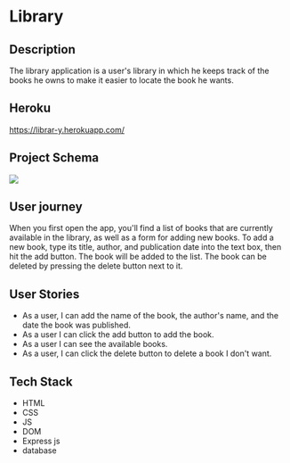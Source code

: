 # **Library**

## Description

The library application is a user's library in which he keeps track of the books he owns to make it easier to locate the book he wants.

## Heroku
https://librar-y.herokuapp.com/

## Project Schema 
![](https://i.imgur.com/amG7Wpk.png)

## User journey

When you first open the app, you'll find a list of books that are currently available in the library, as well as a form for adding new books. To add a new book, type its title, author, and publication date into the text box, then hit the add button. The book will be added to the list. The book can be deleted by pressing the delete button next to it. 

## User Stories

* As a user, I can add the name of the book, the author's name, and the date the book was published.
* As a user I can click the add button to add the book.
* As a user I can see the available books.
* As a user, I can click the delete button to delete a book I don't want.


## Tech Stack

* HTML
* CSS
* JS
* DOM
* Express js
* database